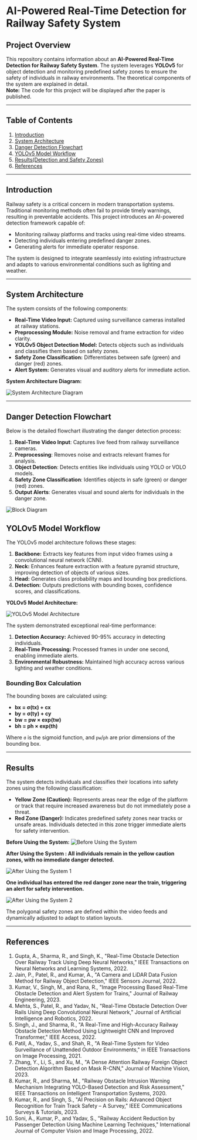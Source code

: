 # AI-Powered Real-Time Detection for Railway Safety System

## Project Overview
This repository contains information about an **AI-Powered Real-Time Detection for Railway Safety System**. The system leverages **YOLOv5** for object detection and monitoring predefined safety zones to ensure the safety of individuals in railway environments. The theoretical components of the system are explained in detail.  
**Note:** The code for this project will be displayed after the paper is published.

---

## Table of Contents
1. [Introduction](#introduction)
2. [System Architecture](#system-architecture)
3. [Danger Detection Flowchart](#danger-detection-flowchart)
4. [YOLOv5 Model Workflow](#yolov5-model-workflow)
5. [Results(Detection and Safety Zones)](#results)
6. [References](#references)

---

## Introduction
Railway safety is a critical concern in modern transportation systems. Traditional monitoring methods often fail to provide timely warnings, resulting in preventable accidents. This project introduces an AI-powered detection framework capable of:

- Monitoring railway platforms and tracks using real-time video streams.
- Detecting individuals entering predefined danger zones.
- Generating alerts for immediate operator response.

The system is designed to integrate seamlessly into existing infrastructure and adapts to various environmental conditions such as lighting and weather.

---

## System Architecture

The system consists of the following components:

- **Real-Time Video Input:** Captured using surveillance cameras installed at railway stations.
- **Preprocessing Module:** Noise removal and frame extraction for video clarity.
- **YOLOv5 Object Detection Model:** Detects objects such as individuals and classifies them based on safety zones.
- **Safety Zone Classification:** Differentiates between safe (green) and danger (red) zones.
- **Alert System:** Generates visual and auditory alerts for immediate action.

**System Architecture Diagram:** 

![System Architecture Diagram](images/System%20Architecture%20Diagram.png)

---

## Danger Detection Flowchart
Below is the detailed flowchart illustrating the danger detection process:

1. **Real-Time Video Input**: Captures live feed from railway surveillance cameras.  
2. **Preprocessing**: Removes noise and extracts relevant frames for analysis.  
3. **Object Detection**: Detects entities like individuals using YOLO or VOLO models.  
4. **Safety Zone Classification**: Identifies objects in safe (green) or danger (red) zones.  
5. **Output Alerts**: Generates visual and sound alerts for individuals in the danger zone.

![Block Diagram](images/Block%20Diagram.png)

## YOLOv5 Model Workflow

The YOLOv5 model architecture follows these stages:

1. **Backbone:** Extracts key features from input video frames using a convolutional neural network (CNN).
2. **Neck:** Enhances feature extraction with a feature pyramid structure, improving detection of objects of various sizes.
3. **Head:** Generates class probability maps and bounding box predictions.
4. **Detection:** Outputs predictions with bounding boxes, confidence scores, and classifications.

**YOLOv5 Model Architecture:** 

![YOLOv5 Model Architecture](images/detection_example.png)

The system demonstrated exceptional real-time performance:

1. **Detection Accuracy:** Achieved 90-95% accuracy in detecting individuals.
2. **Real-Time Processing:** Processed frames in under one second, enabling immediate alerts.
3. **Environmental Robustness:** Maintained high accuracy across various lighting and weather conditions.


### Bounding Box Calculation
The bounding boxes are calculated using:

- **bx = σ(tx) + cx**
- **by = σ(ty) + cy**
- **bw = pw × exp(tw)**
- **bh = ph × exp(th)**

Where `σ` is the sigmoid function, and `pw`/`ph` are prior dimensions of the bounding box.

---

## Results

The system detects individuals and classifies their locations into safety zones using the following classification:

- **Yellow Zone (Caution):** Represents areas near the edge of the platform or track that require increased awareness but do not immediately pose a threat.
- **Red Zone (Danger):** Indicates predefined safety zones near tracks or unsafe areas. Individuals detected in this zone trigger immediate alerts for safety intervention.

**Before Using the System:** ![Before Using the System](images/Before%20using%20the%20System.png)

**After Using the System : All individuals remain in the yellow caution zones, with no immediate danger detected.** 

![After Using the System 1](images/After%20Using%20the%20System%201.png) 

**One individual has entered the red danger zone near the train, triggering an alert for safety intervention.**

![After Using the System 2](images/After%20Using%20the%20System%202.png)

The polygonal safety zones are defined within the video feeds and dynamically adjusted to adapt to station layouts.

---

## References

1. Gupta, A., Sharma, R., and Singh, K., "Real-Time Obstacle Detection Over Railway Track Using Deep Neural Networks," IEEE Transactions on Neural Networks and Learning Systems, 2022.
2. Jain, P., Patel, R., and Kumar, A., "A Camera and LiDAR Data Fusion Method for Railway Object Detection," IEEE Sensors Journal, 2022.
3. Kumar, V., Singh, M., and Rana, R., "Image Processing Based Real-Time Obstacle Detection and Alert System for Trains," Journal of Railway Engineering, 2023.
4. Mehta, S., Patel, R., and Yadav, N., "Real-Time Obstacle Detection Over Rails Using Deep Convolutional Neural Network," Journal of Artificial Intelligence and Robotics, 2022.
5. Singh, J., and Sharma, R., "A Real-Time and High-Accuracy Railway Obstacle Detection Method Using Lightweight CNN and Improved Transformer," IEEE Access, 2022.
6. Patil, A., Yadav, S., and Shah, R., "A Real-Time System for Video Surveillance of Unattended Outdoor Environments," in IEEE Transactions on Image Processing, 2021.
7. Zhang, Y., Li, S., and Xu, M., "A Dense Attention Railway Foreign Object Detection Algorithm Based on Mask R-CNN," Journal of Machine Vision, 2023.
8. Kumar, R., and Sharma, M., "Railway Obstacle Intrusion Warning Mechanism Integrating YOLO-Based Detection and Risk Assessment," IEEE Transactions on Intelligent Transportation Systems, 2020.
9. Kumar, R., and Singh, S., "AI Precision on Rails: Advanced Object Recognition for Train Track Safety – A Survey," IEEE Communications Surveys & Tutorials, 2023.
10. Soni, A., Kumar, P., and Yadav, S., "Railway Accident Reduction by Passenger Detection Using Machine Learning Techniques," International Journal of Computer Vision and Image Processing, 2022.
